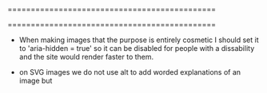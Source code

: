 =============================================
<!-- Writing accessible SVG-->
=============================================

- When making images that the purpose is entirely cosmetic I should set it to 'aria-hidden = true' so it can be disabled for people with a dissability and the site would render faster to them.

- on SVG images we do not use alt to add worded explanations of an image but <title>

- we also use aria-labelledby and aria-describedby to get more in depth information for assistive purposes. No need to provide link confirmations as the assisted user will know that and you'll be repeating information.
=============================================
<!-- Writing Accessible SVG -->
=============================================

using id on title and then aria-labelledby on svg to make sure screen reading devices will pick up on the title

    <div class = 'sidebar'>
        <a href='#notificaitons'><svg aria-labelledby='bell' blabla='blabla'>
        <title id='bell'>notifications</title>
        <path id='yabadaba' d='m4jasdadsadoo'>
        </svg></a>

        <a href='#notificaitons'><svg blabla='blabla'>
        <title>notifications</title>
        <path id='yabadaba' d='m4jasdadsadoo'>
        </svg></a>
--

using again id on title and desc now to then on svg image be able to maatch it up using the ids chart and chartDesc so again screen readers will detect or code. using aswell aria-hidden='true' so it wont read given its cosmetic image

    <body>
        <svg aria-hidden='true' xmls='hhtp://www.3.org/2000/svg' aria-labelledby='chart' aria-describedby='chartDesc'>
        <title id='chart'>Pizza survey pie chart</title>
        <desc id='chartDesc'>Developers have a responsibility to ensure images on the web are accessible to all users</desc>
        <div class = 'sidebar'>
            <a href='#notificaitons'><svg aria-labelledby='bell' blabla='blabla'>
            <title id='bell'>notifications</title>
            <path id='yabadaba' d='m4jasdadsadoo'>
            </svg></a>

=============================================
<!--  Viewbox  -->
=============================================
                      
We can control the view user has using the special attribute called viewbox. It allows to define how an image is displayed by zooming in and out and panning along the x and y axis.

viewBox = "min-x min-y width height"

=============================================
<!--  <!--  Grouping GraphicsViewbox  -->
=============================================

<g> is a container used to group other SVG elements.

<defs> element is used to store graphical objects that will be used at a later time

<use> element takes nodes from within the SVG document, and duplicates them somewhere else.

when using <use> to grab an image from <defs> we use href = #id put on the defs element.

=============================================
<!--  Reusing Graphics  -->
=============================================

<symbol> element is used to define graphical template objects which can be instantiated by a <use> element.

The use of <symbol> elements for graphics that are used multiple times in the same document adds structure and semantics. Documents that are rich in structure may be rendered graphically, as speech, or as Braille, and thus promote accessibility.

symbol accepts a viewbox attribute, which makes it very good compared to defs

When grabbing from defs or symbol its important to set display: 'none' to svg element that would be blank and occupying space otherwise

He used currentColor to assign different color within same class taking advantage of cascade selectors

